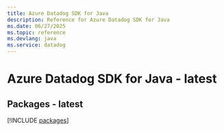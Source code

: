 ```yaml
---
title: Azure Datadog SDK for Java
description: Reference for Azure Datadog SDK for Java
ms.date: 06/27/2025
ms.topic: reference
ms.devlang: java
ms.service: datadog
---
```

# Azure Datadog SDK for Java - latest
## Packages - latest
[!INCLUDE [packages](datadog-index.md)]